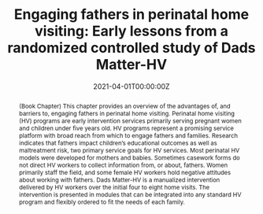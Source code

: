 ---
title: "Engaging fathers in perinatal home visiting: Early lessons from a randomized controlled study of Dads Matter-HV"

# Authors
# If you created a profile for a user (e.g. the default `admin` user), write the username (folder name) here 
# and it will be replaced with their full name and linked to their profile.
authors:
- Jennifer L. Bellamy
- admin
- Aaron Banman
- Neil B. Guterman

# Author notes (optional)
author_notes:
- ""

date: "2021-04-01T00:00:00Z"
doi: https://www.taylorfrancis.com/chapters/edit/10.4324/9780367363444-5-5/engaging-fathers-perinatal-home-visiting-jennifer-bellamy-justin-harty-aaron-banman-neil-guterman?context=ubx&refId=4dad0c93-0df8-456f-9602-69c0eba7ca33

# Schedule page publish date (NOT publication's date).
publishDate: ""

# Publication type.
# Legend: 0 = Uncategorized; 1 = Conference paper; 2 = Journal article;
# 3 = Preprint / Working Paper; 4 = Report; 5 = Book; 6 = Book section;
# 7 = Thesis; 8 = Patent
publication_types: ["6"]

# Publication name and optional abbreviated publication name.
publication: In Jay Fagan & Jessica Pearson (Editors), New research on parenting programs for low-income fathers, pp. 58-73)
publication_short: ""

abstract: (Book Chapter) This chapter provides an overview of the advantages of, and barriers to, engaging fathers in perinatal home visiting. Perinatal home visiting (HV) programs are early intervention services primarily serving pregnant women and children under five years old. HV programs represent a promising service platform with broad reach from which to engage fathers and families. Research indicates that fathers impact children’s educational outcomes as well as maltreatment risk, two primary service goals for HV services. Most perinatal HV models were developed for mothers and babies. Sometimes casework forms do not direct HV workers to collect information from, or about, fathers. Women primarily staff the field, and some female HV workers hold negative attitudes about working with fathers. Dads Matter-HV is a manualized intervention delivered by HV workers over the initial four to eight home visits. The intervention is presented in modules that can be integrated into any standard HV program and flexibly ordered to fit the needs of each family.

# Summary. An optional shortened abstract.
summary: ""

tags: [Fathers and Home Visiting]

# Display this page in the Featured widget?
featured: false

# Custom links (uncomment lines below)
# links:
# - name: Custom Link
#   url: http://example.org

links:
- name: Routledge
  url: https://doi.org/10.4324/9780367363444
- name: WorldCat
  url: http://www.worldcat.org/oclc/1201696689

url_pdf: ''
url_code: ''
url_dataset: ''
url_poster: ''
url_project: ''
url_slides: ''
url_source: ''
url_video: ''

# Featured image
# To use, add an image named `featured.jpg/png` to your page's folder. 
image:
  caption: ''
  focal_point: ""
  preview_only: true

# Associated Projects (optional).
#   Associate this publication with one or more of your projects.
#   Simply enter your project's folder or file name without extension.
#   E.g. `internal-project` references `content/project/internal-project/index.md`.
#   Otherwise, set `projects: []`.
projects:
- DadsMatter

# Slides (optional).
#   Associate this publication with Markdown slides.
#   Simply enter your slide deck's filename without extension.
#   E.g. `slides: "example"` references `content/slides/example/index.md`.
#   Otherwise, set `slides: ""`.
slides: ""
---